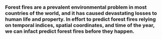 ### Forest fires are a prevalent environmental problem in most countries of the world, and it has caused devastating losses to human life and property. In effort to predict forest fires relying on temporal indices, spatial coordinates, and time of the year, we can infact predict forest fires before they happen.
